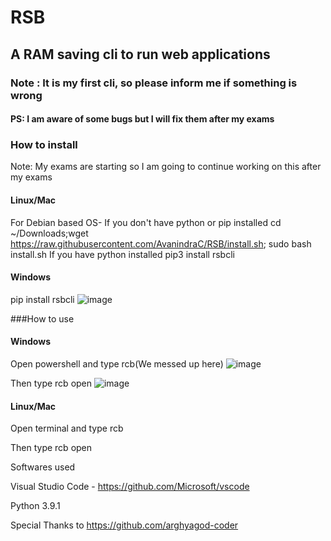 # RSB

## A RAM saving cli to run web applications

### Note : It is my first cli, so please inform me if something is wrong
#### PS: I am aware of some bugs but I will fix them after my exams

### How to install
Note: My exams are starting so I am going to continue working on this after my exams
#### Linux/Mac
For Debian based OS-
If you don't have python or pip installed 
cd ~/Downloads;wget https://raw.githubusercontent.com/AvanindraC/RSB/install.sh; sudo bash install.sh
If you have python installed
pip3 install rsbcli

#### Windows
pip install rsbcli
![image](https://user-images.githubusercontent.com/77975448/120934183-edf0f200-c71a-11eb-93d0-afae8c8b739d.png)

###How to use

#### Windows 
Open powershell and type rcb(We messed up here)
![image](https://user-images.githubusercontent.com/77975448/120934300-6ce62a80-c71b-11eb-940e-60c55ade5413.png)

Then type rcb open <enter url here>
 ![image](https://user-images.githubusercontent.com/77975448/120934319-84251800-c71b-11eb-9336-8b0857790bf3.png)
  
#### Linux/Mac
Open terminal and type rcb
  
Then type rcb open <enter url here>



Softwares used

Visual Studio Code - https://github.com/Microsoft/vscode

Python 3.9.1

Special Thanks to https://github.com/arghyagod-coder

